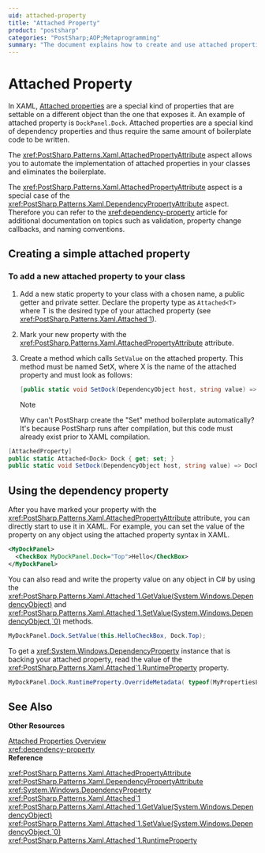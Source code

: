 ```yaml
---
uid: attached-property
title: "Attached Property"
product: "postsharp"
categories: "PostSharp;AOP;Metaprogramming"
summary: "The document explains how to create and use attached properties in XAML using PostSharp's AttachedPropertyAttribute aspect. It also discusses its relationship with DependencyPropertyAttribute aspect."
---
```

# Attached Property

In XAML, [Attached properties](https://docs.microsoft.com/en-us/dotnet/framework/wpf/advanced/attached-properties-overview) are a special kind of properties that are settable on a different object than the one that exposes it. An example of attached property is `DockPanel.Dock`. Attached properties are a special kind of dependency properties and thus require the same amount of boilerplate code to be written. 

The <xref:PostSharp.Patterns.Xaml.AttachedPropertyAttribute> aspect allows you to automate the implementation of attached properties in your classes and eliminates the boilerplate. 

The <xref:PostSharp.Patterns.Xaml.AttachedPropertyAttribute> aspect is a special case of the <xref:PostSharp.Patterns.Xaml.DependencyPropertyAttribute> aspect. Therefore you can refer to the <xref:dependency-property> article for additional documentation on topics such as validation, property change callbacks, and naming conventions. 


## Creating a simple attached property


### To add a new attached property to your class

1. Add a new static property to your class with a chosen name, a public getter and private setter. Declare the property type as `Attached<T>` where T is the desired type of your attached property (see <xref:PostSharp.Patterns.Xaml.Attached`1>). 


2. Mark your new property with the <xref:PostSharp.Patterns.Xaml.AttachedPropertyAttribute> attribute. 


3. Create a method which calls `SetValue` on the attached property. This method must be named SetX, where X is the name of the attached property and must look as follows: 

    ```csharp
    [public static void SetDock(DependencyObject host, string value) => Dock.SetValue(host, value);
    ```

    > [!NOTE]
    > Why can't PostSharp create the "Set" method boilerplate automatically? It's because PostSharp runs after compilation, but this code must already exist prior to XAML compilation.


```csharp
[AttachedProperty]
public static Attached<Dock> Dock { get; set; }
public static void SetDock(DependencyObject host, string value) => Dock.SetValue(host, value);
```


## Using the dependency property

After you have marked your property with the <xref:PostSharp.Patterns.Xaml.AttachedPropertyAttribute> attribute, you can directly start to use it in XAML. For example, you can set the value of the property on any object using the attached property syntax in XAML. 

```xml
<MyDockPanel>
  <CheckBox MyDockPanel.Dock="Top">Hello</CheckBox>
</MyDockPanel>
```

You can also read and write the property value on any object in C# by using the <xref:PostSharp.Patterns.Xaml.Attached`1.GetValue(System.Windows.DependencyObject)> and <xref:PostSharp.Patterns.Xaml.Attached`1.SetValue(System.Windows.DependencyObject,`0)> methods. 

```csharp
MyDockPanel.Dock.SetValue(this.HelloCheckBox, Dock.Top);
```

To get a <xref:System.Windows.DependencyProperty> instance that is backing your attached property, read the value of the <xref:PostSharp.Patterns.Xaml.Attached`1.RuntimeProperty> property. 

```csharp
MyDockPanel.Dock.RuntimeProperty.OverrideMetadata( typeof(MyPropertiesListView), new PropertyMetadata(Dock.Right) ));
```

## See Also

**Other Resources**

[Attached Properties Overview](https://docs.microsoft.com/en-us/dotnet/framework/wpf/advanced/attached-properties-overview)
<br><xref:dependency-property>
<br>**Reference**

<xref:PostSharp.Patterns.Xaml.AttachedPropertyAttribute>
<br><xref:PostSharp.Patterns.Xaml.DependencyPropertyAttribute>
<br><xref:System.Windows.DependencyProperty>
<br><xref:PostSharp.Patterns.Xaml.Attached`1>
<br><xref:PostSharp.Patterns.Xaml.Attached`1.GetValue(System.Windows.DependencyObject)>
<br><xref:PostSharp.Patterns.Xaml.Attached`1.SetValue(System.Windows.DependencyObject,`0)>
<br><xref:PostSharp.Patterns.Xaml.Attached`1.RuntimeProperty>
<br>
